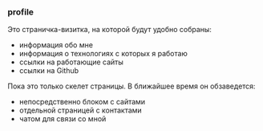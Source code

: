 ### profile

Это страничка-визитка, на которой будут удобно собраны:
- информация обо мне
- информация о технологиях с которых я работаю
- ссылки на работающие сайты 
- ссылки на Github

Пока это только скелет страницы. В ближайшее время он обзаведется:

- непосредственно блоком с сайтами
- отдельной страницей с контактами
- чатом для связи со мной